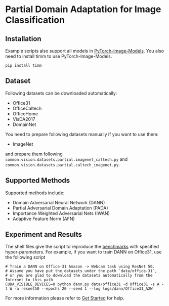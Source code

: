 # Partial Domain Adaptation for Image Classification

## Installation
Example scripts also support all models in [PyTorch-Image-Models](https://github.com/rwightman/pytorch-image-models).
You also need to install timm to use PyTorch-Image-Models.

```
pip install timm
```

## Dataset

Following datasets can be downloaded automatically:

- Office31
- OfficeCaltech
- OfficeHome
- VisDA2017
- DomainNet

You need to prepare following datasets manually if you want to use them:
- ImageNet

and prepare them following ``common.vision.datasets.partial.imagenet_caltech.py`` and ``common.vision.datasets.partial.caltech_imagenet.py``.

## Supported Methods

Supported methods include:

- Domain Adversarial Neural Network (DANN)
- Partial Adversarial Domain Adaptation (PADA)
- Importance Weighted Adversarial Nets (IWAN)
- Adaptive Feature Norm (AFN)

## Experiment and Results

The shell files give the script to reproduce the [benchmarks](/docs/dalib/benchmarks/partial_da.rst) with specified hyper-parameters.
For example, if you want to train DANN on Office31, use the following script

```shell script
# Train a DANN on Office-31 Amazon -> Webcam task using ResNet 50.
# Assume you have put the datasets under the path `data/office-31`, 
# or you are glad to download the datasets automatically from the Internet to this path
CUDA_VISIBLE_DEVICES=0 python dann.py data/office31 -d Office31 -s A -t W -a resnet50 --epochs 20 --seed 1 --log logs/dann/Office31_A2W
```

For more information please refer to [Get Started](/docs/get_started/quickstart.rst) for help.
